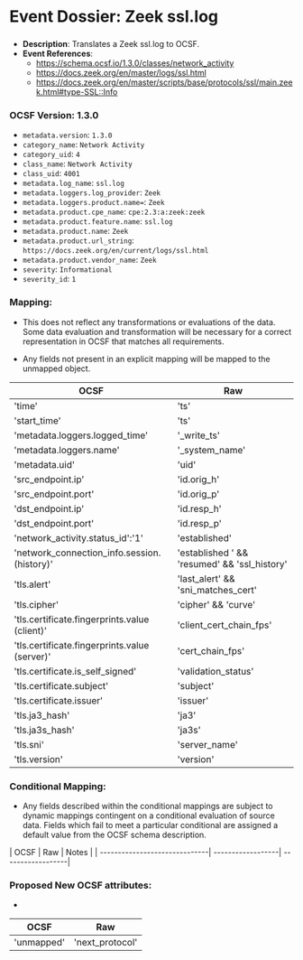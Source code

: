 # Event Dossier: Zeek ssl.log
### 
- **Description**: Translates a Zeek ssl.log to OCSF. 
- **Event References**:
  - https://schema.ocsf.io/1.3.0/classes/network_activity
  - https://docs.zeek.org/en/master/logs/ssl.html
  - https://docs.zeek.org/en/master/scripts/base/protocols/ssl/main.zeek.html#type-SSL::Info
    
 ### OCSF Version: 1.3.0
 - `metadata.version`: `1.3.0`
 - `category_name`: `Network Activity`
 - `category_uid`: `4`
 - `class_name`: `Network Activity`
 - `class_uid`: `4001`
 - `metadata.log_name`: `ssl.log`
 - `metadata.loggers.log_provider`: `Zeek`
 - `metadata.loggers.product.name=`: `Zeek`
 - `metadata.product.cpe_name`: `cpe:2.3:a:zeek:zeek`
 - `metadata.product.feature.name`: `ssl.log`
 - `metadata.product.name`: `Zeek`
 - `metadata.product.url_string`: `https://docs.zeek.org/en/current/logs/ssl.html`
 - `metadata.product.vendor_name`: `Zeek`
 - `severity`: `Informational`
 - `severity_id`: `1`

 ### Mapping:
 - This does not reflect any transformations or evaluations of the data. Some data evaluation and transformation will be necessary for a correct representation in OCSF that matches all requirements.

 - Any fields not present in an explicit mapping will be mapped to the unmapped object. 

| OCSF                           | Raw               |
| ------------------------------ | ----------------- |
|'time'                          |'ts'               |
|'start_time'                    |'ts'               |
|'metadata.loggers.logged_time'  |'_write_ts'        |
|'metadata.loggers.name'         |'_system_name'     |
|'metadata.uid'                  |'uid'              |
|'src_endpoint.ip'               |'id.orig_h'        |
|'src_endpoint.port'             |'id.orig_p'        |
|'dst_endpoint.ip'               |'id.resp_h'        |
|'dst_endpoint.port'             |'id.resp_p'        |
|'network_activity.status_id':'1'|'established'      |
|'network_connection_info.session.(history)' |'established ' && 'resumed' && 'ssl_history' |
|'tls.alert'        |'last_alert' && 'sni_matches_cert'           |
|'tls.cipher'                    |'cipher' && 'curve'|
|'tls.certificate.fingerprints.value (client)'             |'client_cert_chain_fps'|
|'tls.certificate.fingerprints.value (server)'             |'cert_chain_fps'|
|'tls.certificate.is_self_signed'             |'validation_status'|
|'tls.certificate.subject'       |'subject'          |
|'tls.certificate.issuer'        |'issuer'           |
|'tls.ja3_hash'                  |'ja3'              |
|'tls.ja3s_hash'                 |'ja3s'             |
|'tls.sni'                       |'server_name'      |
|'tls.version'                       |'version'          |

 ### Conditional Mapping:
 - Any fields described within the conditional mappings are subject to dynamic mappings contingent on a conditional evaluation of source data. Fields which fail to meet a particular conditional are assigned a default value from the OCSF schema description.

| OCSF                          | Raw               | Notes              |
| ------------------------------| ------------------| -- ----------------|


 ### Proposed New OCSF attributes:
 - 
| OCSF                     | Raw                      |
| -------------------------| -------------------------|
|'unmapped'                      |'next_protocol'    |
